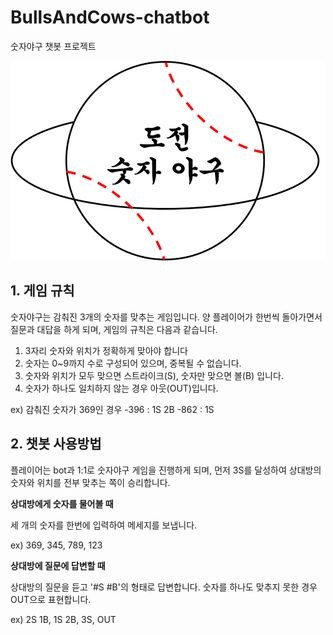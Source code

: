 # BullsAndCows-chatbot
숫자야구 챗봇 프로젝트

<img src=".\imgs\logo.png"/>

## 1. 게임 규칙

숫자야구는 감춰진 3개의 숫자를 맞추는 게임입니다.
양 플레이어가 한번씩 돌아가면서 질문과 대답을 하게 되며,
게임의 규칙은 다음과 같습니다.

1) 3자리 숫자와 위치가 정확하게 맞아야 합니다
2) 숫자는 0~9까지 수로 구성되어 있으며, 중복될 수 없습니다.
3) 숫자와 위치가 모두 맞으면 스트라이크(S), 숫자만 맞으면 볼(B) 입니다.
4) 숫자가 하나도 일치하지 않는 경우 아웃(OUT)입니다.

ex) 감춰진 숫자가 369인 경우
-396 : 1S 2B
-862 : 1S

## 2. 챗봇 사용방법

플레이어는 bot과 1:1로 숫자야구 게임을 진행하게 되며, 먼저 3S를 달성하여
상대방의 숫자와 위치를 전부 맞추는 쪽이 승리합니다.

**상대방에게 숫자를 물어볼 때**

세 개의 숫자를 한번에 입력하여 메세지를 보냅니다.

ex) 369, 345, 789, 123

**상대방에 질문에 답변할 때**

상대방의 질문을 듣고 '#S #B'의 형태로 답변합니다.
숫자를 하나도 맞추지 못한 경우 OUT으로 표현합니다.

ex) 2S 1B, 1S 2B, 3S, OUT




